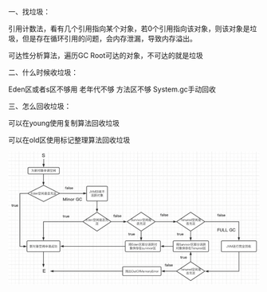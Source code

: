 一、找垃圾：

引用计数法，看有几个引用指向某个对象，若0个引用指向该对象，则该对象是垃圾，但是存在循环引用的问题，会内存泄漏，导致内存溢出。

 可达性分析算法，遍历GC Root可达的对象，不可达的就是垃圾 

二、什么时候收垃圾： 

Eden区或者s区不够用 老年代不够 方法区不够 System.gc手动回收 

三、怎么回收垃圾：

可以在young使用复制算法回收垃圾 

可以在old区使用标记整理算法回收垃圾

![image-20200729090242719](images/image-20200729090242719.png)